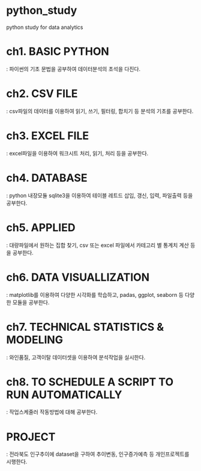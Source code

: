 # python_study
python study  for data analytics

# ch1. BASIC PYTHON <br> 
: 파이썬의 기초 문법을 공부하여 데이터분석의 초석을 다진다.

# ch2. CSV FILE <br>
: csv파일의 데이터를 이용하여 읽기, 쓰기, 필터링, 합치기 등 분석의 기초를 공부한다.

# ch3. EXCEL FILE <br>
: excel파일을 이용하여 워크시트 처리, 읽기, 처리 등을 공부한다.

# ch4. DATABASE <br>
: python 내장모듈 sqlite3을 이용하여 테이블 레트드 삽입, 갱신, 입력, 파일출력 등을 공부한다.

# ch5. APPLIED <br>
: 대량파일에서 원하는 집합 찾기, csv 또는 excel 파일에서 카테고리 별 통계치 계산 등을 공부한다.

# ch6. DATA VISUALLIZATION <br>
: matplotlib를 이용하여 다양한 시각화를 학습하고, padas, ggplot, seaborn 등 다양한 모듈을 공부한다.

# ch7. TECHNICAL STATISTICS & MODELING <br>
: 와인품질, 고객이탈 데이터셋을 이용하여 분석작업을 실시한다.

# ch8. TO SCHEDULE A SCRIPT TO RUN AUTOMATICALLY <br>
: 작업스케줄러 작동방법에 대해 공부한다. 

# PROJECT <br>
: 전라북도 인구추이에 dataset을 구하여 추이변동, 인구증가예측 등 개인프로젝트를 시행한다.

